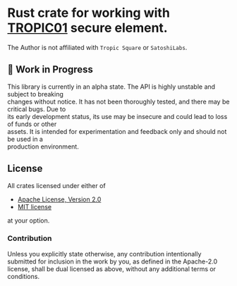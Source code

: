# Rust crate for working with [TROPIC01](https://tropicsquare.com/) secure element.

The Author is not affiliated with `Tropic Square` or `SatoshiLabs`.

## 🚧 Work in Progress

This library is currently in an alpha state. The API is highly unstable and subject to breaking  
changes without notice. It has not been thoroughly tested, and there may be critical bugs. Due to   
its early development status, its use may be insecure and could lead to loss of funds or other   
assets. It is intended for experimentation and feedback only and should not be used in a   
production environment.

## License

All crates licensed under either of

- [Apache License, Version 2.0](http://www.apache.org/licenses/LICENSE-2.0)
- [MIT license](http://opensource.org/licenses/MIT)

at your option.

### Contribution

Unless you explicitly state otherwise, any contribution intentionally submitted
for inclusion in the work by you, as defined in the Apache-2.0 license, shall be
dual licensed as above, without any additional terms or conditions.